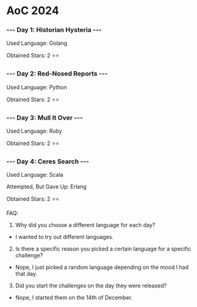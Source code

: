 # AoC 2024

### --- Day 1: Historian Hysteria ---

Used Language: Golang

Obtained Stars: 2 ⭐⭐

### --- Day 2: Red-Nosed Reports ---

Used Language: Python

Obtained Stars: 2 ⭐⭐

### --- Day 3: Mull It Over ---

Used Language: Ruby

Obtained Stars: 2 ⭐⭐

### --- Day 4: Ceres Search ---

Used Language: Scala

Attempted, But Gave Up: Erlang

Obtained Stars: 2 ⭐⭐

FAQ:

1. Why did you choose a different language for each day?

- I wanted to try out different languages.

2. Is there a specific reason you picked a certain language for a specific challenge?

- Nope, I just picked a random language depending on the mood I had that day.

3. Did you start the challenges on the day they were released?

- Nope, I started them on the 14th of December.
